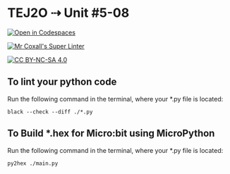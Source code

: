 # TEJ2O ⇢ Unit #5-08

[![Open in Codespaces](https://classroom.github.com/assets/launch-codespace-7f7980b617ed060a017424585567c406b6ee15c891e84e1186181d67ecf80aa0.svg)](https://classroom.github.com/open-in-codespaces?assignment_repo_id=13170947)

[![Mr Coxall's Super Linter](https://github.com/liya-getachew/tej2o-unit-5-08-python-liya-getachew/workflows/Mr%20Coxall's%20Super%20Linter/badge.svg)](https://github.com/liya-getachew/tej2o-unit-5-08-python-liya-getachew/actions)

[![CC BY-NC-SA 4.0](https://img.shields.io/badge/License-CC%20BY--NC--SA%204.0-blue.svg)](./LICENSE)


## To lint your python code

Run the following command in the terminal, where your *.py file is located:

```console
black --check --diff ./*.py
```
## To Build *.hex for Micro:bit using MicroPython

Run the following command in the terminal, where your *.py file is located:

``` bash
py2hex ./main.py
```
